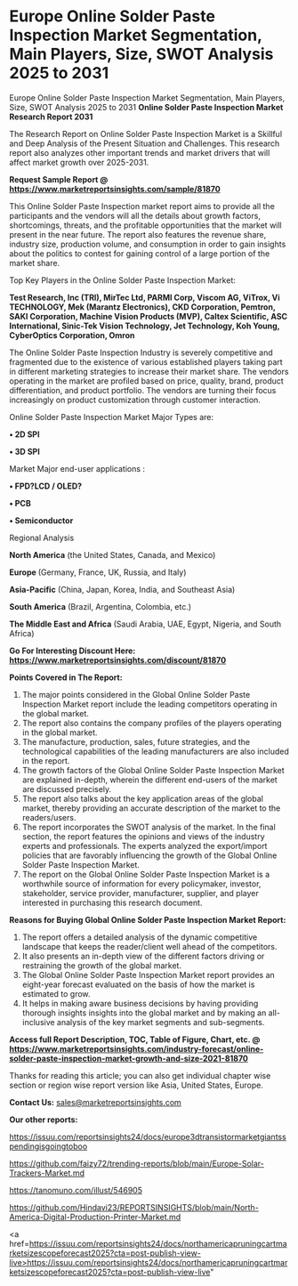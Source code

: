 # Europe Online Solder Paste Inspection Market Segmentation, Main Players, Size, SWOT Analysis 2025 to 2031
 Europe Online Solder Paste Inspection Market Segmentation, Main Players, Size, SWOT Analysis 2025 to 2031
<strong>Online Solder Paste Inspection Market Research Report 2031</strong>

The Research Report on Online Solder Paste Inspection Market is a Skillful and Deep Analysis of the Present Situation and Challenges. This research report also analyzes other important trends and market drivers that will affect market growth over 2025-2031.

<strong>Request Sample Report @ <a href=https://www.marketreportsinsights.com/sample/81870>https://www.marketreportsinsights.com/sample/81870</a></strong>

This Online Solder Paste Inspection market report aims to provide all the participants and the vendors will all the details about growth factors, shortcomings, threats, and the profitable opportunities that the market will present in the near future. The report also features the revenue share, industry size, production volume, and consumption in order to gain insights about the politics to contest for gaining control of a large portion of the market share.

Top Key Players in the Online Solder Paste Inspection Market:

<strong>Test Research, Inc (TRI), MirTec Ltd, PARMI Corp, Viscom AG, ViTrox, Vi TECHNOLOGY, Mek (Marantz Electronics), CKD Corporation, Pemtron, SAKI Corporation, Machine Vision Products (MVP), Caltex Scientific, ASC International, Sinic-Tek Vision Technology, Jet Technology, Koh Young, CyberOptics Corporation, Omron</strong>

The Online Solder Paste Inspection Industry is severely competitive and fragmented due to the existence of various established players taking part in different marketing strategies to increase their market share. The vendors operating in the market are profiled based on price, quality, brand, product differentiation, and product portfolio. The vendors are turning their focus increasingly on product customization through customer interaction.

Online Solder Paste Inspection Market Major Types are:

<strong>• 2D SPI

• 3D SPI</strong>

Market Major end-user applications :

<strong>• FPD?LCD / OLED?

• PCB

• Semiconductor</strong>

Regional Analysis

</u><strong><b>North America</b></strong> (the United States, Canada, and Mexico)

<strong><b>Europe </b></strong>(Germany, France, UK, Russia, and Italy)

<strong><b>Asia-Pacific</b></strong> (China, Japan, Korea, India, and Southeast Asia)

<strong><b>South America</b></strong> (Brazil, Argentina, Colombia, etc.)

<strong><b>The Middle East and Africa</b></strong> (Saudi Arabia, UAE, Egypt, Nigeria, and South Africa)

<strong>Go For Interesting Discount Here: <a href=https://www.marketreportsinsights.com/discount/81870>https://www.marketreportsinsights.com/discount/81870</a></strong>

<strong>Points Covered in The Report:</strong>
<ol>
  <li>The major points considered in the Global Online Solder Paste Inspection Market report include the leading competitors operating in the global market.</li>
  <li>The report also contains the company profiles of the players operating in the global market.</li>
  <li>The manufacture, production, sales, future strategies, and the technological capabilities of the leading manufacturers are also included in the report.</li>
  <li>The growth factors of the Global Online Solder Paste Inspection Market are explained in-depth, wherein the different end-users of the market are discussed precisely.</li>
  <li>The report also talks about the key application areas of the global market, thereby providing an accurate description of the market to the readers/users.</li>
  <li>The report incorporates the SWOT analysis of the market. In the final section, the report features the opinions and views of the industry experts and professionals. The experts analyzed the export/import policies that are favorably influencing the growth of the Global Online Solder Paste Inspection Market.</li>
  <li>The report on the Global Online Solder Paste Inspection Market is a worthwhile source of information for every policymaker, investor, stakeholder, service provider, manufacturer, supplier, and player interested in purchasing this research document.</li>
</ol>
<strong>Reasons for Buying Global Online Solder Paste Inspection Market Report:</strong>

<ol>
  <li>The report offers a detailed analysis of the dynamic competitive landscape that keeps the reader/client well ahead of the competitors.</li>
  <li>It also presents an in-depth view of the different factors driving or restraining the growth of the global market.</li>
  <li>The Global Online Solder Paste Inspection Market report provides an eight-year forecast evaluated on the basis of how the market is estimated to grow.</li>
  <li>It helps in making aware business decisions by having providing thorough insights insights into the global market and by making an all-inclusive analysis of the key market segments and sub-segments.</li>
</ol>
<strong>Access full Report Description, TOC, Table of Figure, Chart, etc. @ <a href=https://www.marketreportsinsights.com/industry-forecast/online-solder-paste-inspection-market-growth-and-size-2021-81870>https://www.marketreportsinsights.com/industry-forecast/online-solder-paste-inspection-market-growth-and-size-2021-81870</a></strong>


Thanks for reading this article; you can also get individual chapter wise section or region wise report version like Asia, United States, Europe.

<strong>Contact Us:</strong>
sales@marketreportsinsights.com

<strong>Our other reports:</strong>

<a href=https://issuu.com/reportsinsights24/docs/europe3dtransistormarketgiantsspendingisgoingtoboo>https://issuu.com/reportsinsights24/docs/europe3dtransistormarketgiantsspendingisgoingtoboo</a>

<a href=https://github.com/faizy72/trending-reports/blob/main/Europe-Solar-Trackers-Market.md>https://github.com/faizy72/trending-reports/blob/main/Europe-Solar-Trackers-Market.md</a>

<a href=https://tanomuno.com/illust/546905>https://tanomuno.com/illust/546905</a>

<a href=https://github.com/Hindavi23/REPORTSINSIGHTS/blob/main/North-America-Digital-Production-Printer-Market.md>https://github.com/Hindavi23/REPORTSINSIGHTS/blob/main/North-America-Digital-Production-Printer-Market.md</a>

<a href=https://issuu.com/reportsinsights24/docs/northamericapruningcartmarketsizescopeforecast2025?cta=post-publish-view-live>https://issuu.com/reportsinsights24/docs/northamericapruningcartmarketsizescopeforecast2025?cta=post-publish-view-live</a>"

